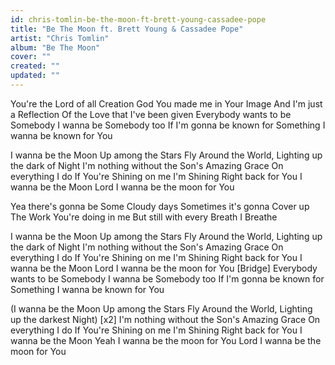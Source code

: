 ```yaml
---
id: chris-tomlin-be-the-moon-ft-brett-young-cassadee-pope
title: "Be The Moon ft. Brett Young & Cassadee Pope"
artist: "Chris Tomlin"
album: "Be The Moon"
cover: ""
created: ""
updated: ""
---
```


You're the Lord of all Creation
God You made me in Your Image
And I'm just a Reflection
Of the Love that I've been given
Everybody wants to be Somebody
I wanna be Somebody too
If I'm gonna be known for Something
I wanna be known for You
    
I wanna be the Moon
Up among the Stars
Fly Around the World,
Lighting up the dark of Night
I'm nothing without the Son's
Amazing Grace On everything I do
If You're Shining on me
I'm Shining Right back for You
I wanna be the Moon
Lord I wanna be the moon for You
    
Yea there's gonna be
Some Cloudy days
Sometimes it's gonna Cover up
The Work You're doing in me
But still with every Breath I Breathe
    
I wanna be the Moon
Up among the Stars
Fly Around the World,
Lighting up the dark of Night
I'm nothing without the Son's
Amazing Grace On everything I do
If You're Shining on me
I'm Shining Right back for You
I wanna be the Moon
Lord I wanna be the moon for You
    [Bridge]
Everybody wants to be Somebody
I wanna be Somebody too
If I'm gonna be known for Something
I wanna be known for You
    
(I wanna be the Moon
Up among the Stars
Fly Around the World,
Lighting up the darkest Night) [x2]
I'm nothing without the Son's
Amazing Grace On everything I do
If You're Shining on me
I'm Shining Right back for You
I wanna be the Moon
Yeah I wanna be the moon for You
Lord I wanna be the moon for You